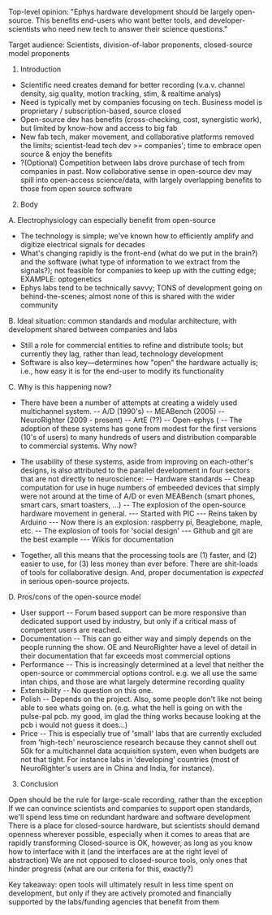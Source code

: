 Top-level opinion: "Ephys hardware development should be largely open-source. This benefits end-users who want better tools, and developer-scientists who need new tech to answer their science questions."

Target audience: Scientists, division-of-labor proponents, closed-source model proponents

1. Introduction

 - Scientific need creates demand for better recording (v.a.v. channel density, sig quality, motion tracking, stim, & realtime analys)
 - Need is typically met by companies focusing on tech. Business model is proprietary / subscription-based, source closed
 - Open-source dev has benefits (cross-checking, cost, synergistic work), but limited by know-how and access to big fab
 - New fab tech, maker movement, and collaborative platforms removed the limits; scientist-lead tech dev >= companies'; time to embrace open source & enjoy the benefits
 - ?(Optional) Competition between labs drove purchase of tech from companies in past. Now collaborative sense in open-source dev may spill into open-access science/data, with largely overlapping benefits to those from open source software

2. Body

A. Electrophysiology can especially benefit from open-source
- The technology is simple; we've known how to efficiently amplify and digitize electrical signals for decades
- What's changing rapidly is the front-end (what do we put in the brain?) and the software (what type of information to we extract from the signals?); not feasible for companies to keep up with the cutting edge; EXAMPLE: optogenetics
- Ephys labs tend to be technically savvy; TONS of development going on behind-the-scenes; almost none of this is shared with the wider community

B. Ideal situation: common standards and modular architecture, with development shared between companies and labs
- Still a role for commercial entities to refine and distribute tools; but currently they lag, rather than lead, technology development
- Software is also key—determines how "open" the hardware actually is; i.e., how easy it is for the end-user to modify its functionality

C. Why is this happening now?
- There have been a number of attempts at creating a widely used multichannel system. 
-- A/D (1990's)
-- MEABench (2005)
-- NeuroRighter (2009 - present)
-- ArtE (??)
-- Open-ephys (
-- The adoption of these systems has gone from modest for the first versions (10's of users) to  many hundreds of users and distribution comparable to commercial systems. Why now?

- The usability of these systems, aside from improving on each-other's designs, is also attributed to the parallel development in four sectors that are not directly to neuroscience:
-- Hardware standards
-- Cheap computation for use in huge numbers of embeeded devices that simply were not around at the time of A/D or even MEABench (smart phones, smart cars, smart toasters, ...)
-- The explosion of the open-source hardware movement in general. 
--- Started with PIC
--- Reins taken by Arduino
--- Now there is an explosion: raspberry pi, Beaglebone, maple, etc.
-- The explosion of tools for 'social design'
--- Github and git are the best example
--- Wikis for documentation

- Together, all this means that the processing tools are (1) faster, and (2) easier to use, for (3) less money than ever before. There are shit-loads of tools for collaborative design. And, proper documentation is _expected_ in serious open-source projects. 

D. Pros/cons of the open-source model

- User support
-- Forum based support can be more responsive than dedicated support used by industry, but only if a critical mass of competent users are reached.
- Documentation
-- This can go either way and simply depends on the people running the show. OE and NeuroRighter have a level of detail in their documentation that far exceeds most commercial options
- Performance
-- This is increasingly determined at a level that neither the open-source or commmercial options control. e.g. we all use the same intan chips, and those are what largely determine recording quality
- Extensibility
-- No question on this one.
- Polish
-- Depends on the project. Also, some people don't like not being able to see whats going on. (e.g. what the hell is going on with the pulse-pal pcb. my good, im glad the thing works because looking at the pcb i would not guess it does...)
- Price
-- This is especially true of 'small' labs that are currently excluded from 'high-tech' neuroscience research because they cannot shell out 50k for a multichannel data acquisition system, even when budgets are not that tight. For instance labs in 'developing' countries (most of NeuroRighter's users are in China and India, for instance).


3. Conclusion

Open should be the rule for large-scale recording, rather than the exception
If we can convince scientists and companies to support open standards, we'll spend less time on redundant hardware and software development
There is a place for closed-source hardware, but scientists should demand openness wherever possible, especially when it comes to areas that are rapidly transforming
Closed-source is OK, however, as long as you know how to interface with it (and the interfaces are at the right level of abstraction)
We are not opposed to closed-source tools, only ones that hinder progress (what are our criteria for this, exactly?)

Key takeaway: open tools will ultimately result in less time spent on development, but only if they are actively promoted and financially supported by the labs/funding agencies that benefit from them
